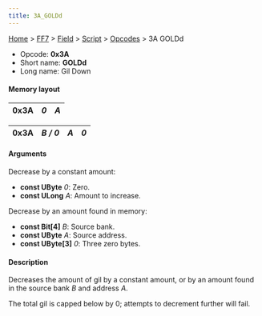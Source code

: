```yaml
---
title: 3A_GOLDd
---
```


[Home](../../../../Main_Page.md) > [FF7](../../../../FF7.md) > [Field](../../../Field.md) > [Script](../../Script.md) > [Opcodes](../Opcodes.md) > 3A GOLDd

-   Opcode: **0x3A**
-   Short name: **GOLDd**
-   Long name: Gil Down

#### Memory layout

| 0x3A | *0* | *A* |
|------|-----|-----|

| 0x3A | *B / 0* | *A* | *0* |
|------|---------|-----|-----|

#### Arguments

Decrease by a constant amount:

-   **const UByte** *0*: Zero.
-   **const ULong** *A*: Amount to increase.

Decrease by an amount found in memory:

-   **const Bit\[4\]** *B*: Source bank.
-   **const UByte** *A*: Source address.
-   **const UByte\[3\]** *0*: Three zero bytes.

#### Description

Decreases the amount of gil by a constant amount, or by an amount found in the source bank *B* and address *A*.

The total gil is capped below by 0; attempts to decrement further will fail.
